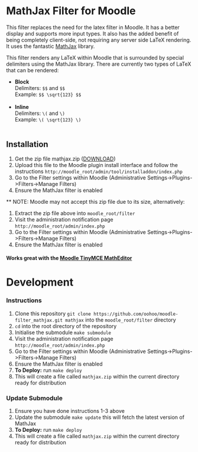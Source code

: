 # MathJax Filter for Moodle

This filter replaces the need for the latex filter in Moodle. It has a better display and supports more input types.
It also has the added benefit of being completely client-side, not requiring any server side LaTeX rendering.
It uses the fantastic [MathJax](http://www.mathjax.org/) library.

This filter renders any LaTeX within Moodle that is surrounded by special delimiters using the MathJax library. 
There are currently two types of LaTeX that can be rendered:
* **Block**<br/>
  Delimiters: `$$` and `$$`<br/>
  Example: `$$ \sqrt{123} $$`<br/><br/>
* **Inline**<br/>
  Delimiters: `\(` and `\)`<br/>
  Example: `\( \sqrt{123} \)`<br/><br/>

## Installation

1. Get the zip file mathjax.zip ([DOWNLOAD](http://dl.bintray.com/raywainman/generic/mathjax.zip?direct))
2. Upload this file to the Moodle plugin install interface and follow the instructions
  `http://moodle_root/admin/tool/installaddon/index.php`
3. Go to the Filter settings within Moodle (Administrative Settings->Plugins->Filters->Manage Filters)
4. Ensure the MathJax filter is enabled

** NOTE: Moodle may not accept this zip file due to its size, alternatively:
1. Extract the zip file above into `moodle_root/filter`
2. Visit the administration notification page `http://moodle_root/admin/index.php`
3. Go to the Filter settings within Moodle (Administrative Settings->Plugins->Filters->Manage Filters)
4. Ensure the MathJax filter is enabled

#### Works great with the [Moodle TinyMCE MathEditor](https://github.com/oohoo/moodle-tinymce_matheditor)

# Development

### Instructions

1. Clone this repository `git clone https://github.com/oohoo/moodle-filter_mathjax.git mathjax` into the 
  `moodle_root/filter` directory
2. `cd` into the root directory of the repository
3. Initialise the submodule `make submodule`
4. Visit the administration notification page `http://moodle_root/admin/index.php`
5. Go to the Filter settings within Moodle (Administrative Settings->Plugins->Filters->Manage Filters)
6. Ensure the MathJax filter is enabled
7. **To Deploy:** run `make deploy`
8. This will create a file called `mathjax.zip` within the current directory ready for distribution

### Update Submodule

1. Ensure you have done instructions 1-3 above
2. Update the submodule `make update` this will fetch the latest version of MathJax
3. **To Deploy:** run `make deploy`
4. This will create a file called `mathjax.zip` within the current directory ready for distribution
